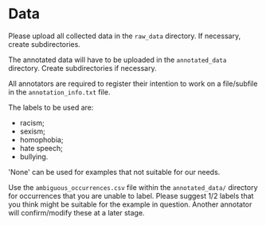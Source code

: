 # Data

Please upload all collected data in the `raw_data` directory. If necessary, create subdirectories.

The annotated data will have to be uploaded in the `annotated_data` directory. Create subdirectories if necessary.

All annotators are required to register their intention to work on a file/subfile in the `annotation_info.txt` file.

The labels to be used are:
- racism;
- sexism;
- homophobia;
- hate speech;
- bullying.

'None' can be used for examples that not suitable for our needs.

Use the `ambiguous_occurrences.csv` file within the `annotated_data/` directory for occurrences that you are unable to label. Please suggest 1/2 labels that you think might be suitable for the example in question. Another annotator will confirm/modify these at a later stage.
